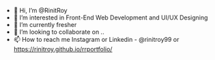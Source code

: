 - 👋 Hi, I’m @RinitRoy
- 👀 I’m interested in Front-End Web Development and UI/UX Designing
- 🌱 I’m currently fresher
- 💞️ I’m looking to collaborate on ..
- 📫 How to reach me Instagram or Linkedin - @rinitroy99 or https://rinitroy.github.io/rrportfolio/

<!---
RinitRoy/RinitRoy is a ✨ special ✨ repository because its `README.md` (this file) appears on your GitHub profile.
You can click the Preview link to take a look at your changes.
--->
